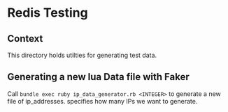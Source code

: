 # Redis Testing

## Context

This directory holds utilties for generating test data.

## Generating a new lua Data file with Faker
Call `bundle exec ruby ip_data_generator.rb <INTEGER>` to generate a new file of ip_addresses. <INTEGER> specifies how many IPs we want to generate.
